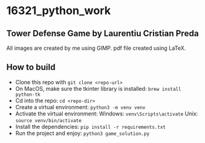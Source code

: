 # 16321_python_work

## Tower Defense Game by Laurentiu Cristian Preda

All images are created by me using GIMP. pdf file created using LaTeX.

## How to build

- Clone this repo with `git clone <repo-url>`
- On MacOS, make sure the tkinter library is installed: `brew install python-tk`
- Cd into the repo: `cd <repo-dir>`
- Create a virtual environment: `python3 -m venv venv`
- Activate the virtual environment:
    Windows: `venv\Scripts\activate`
    Unix: `source venv/bin/activate`
- Install the dependencies: `pip install -r requirements.txt`
- Run the project and enjoy: `python3 game_solution.py`
